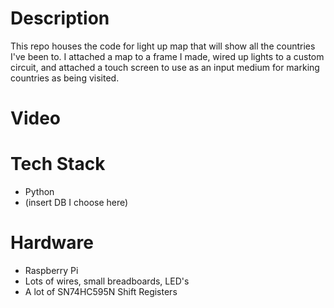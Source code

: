 # Description
This repo houses the code for light up map that will show all the countries I've been to. I attached a map to a frame I made, wired up lights to a custom circuit, and attached a touch screen to use as an input medium for marking countries as being visited.

# Video


# Tech Stack
* Python
* (insert DB I choose here)

# Hardware
* Raspberry Pi
* Lots of wires, small breadboards, LED's
* A lot of SN74HC595N Shift Registers
